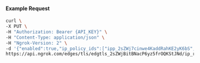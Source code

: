 <!-- Code generated for API Clients. DO NOT EDIT. -->

#### Example Request

```bash
curl \
-X PUT \
-H "Authorization: Bearer {API_KEY}" \
-H "Content-Type: application/json" \
-H "Ngrok-Version: 2" \
-d '{"enabled":true,"ip_policy_ids":["ipp_2sZWj7cinwe4KaddRahKE2yK6bS","ipp_2sZWjDSxrEiPxDHNmTgQNBMlFsJ"]}' \
https://api.ngrok.com/edges/tls/edgtls_2sZWjBitBNacP6yz5frOQKStJNd/ip_restriction
```
